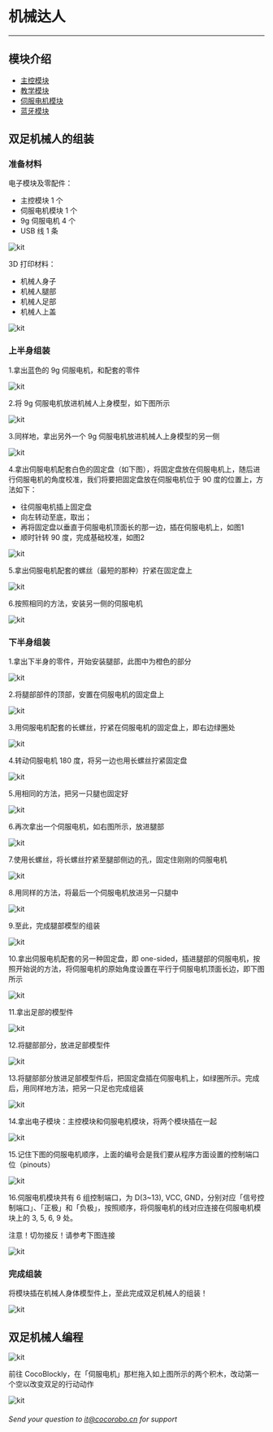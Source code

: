 # 机械达人
---
## 模块介绍
- [主控模块](/cocomod/main-controller)
- [教学模块](/cocomod/sensor-101)
- [伺服电机模块](/cocomod/servo)
- [蓝牙模块](/cocomod/bluetooth)
## 双足机械人的组装
### 准备材料
电子模块及零配件：
- 主控模块 1 个
- 伺服电机模块 1 个
- 9g 伺服电机 4 个
- USB 线 1 条

![kit](../media/kit_173.png)

3D 打印材料：
- 机械人身子
- 机械人腿部
- 机械人足部
- 机械人上盖

![kit](../media/kit_174.png)
### 上半身组装
1.拿出蓝色的 9g 伺服电机，和配套的零件

![kit](../media/kit_175.png)

2.将 9g 伺服电机放进机械人上身模型，如下图所示

![kit](../media/kit_176.png)

3.同样地，拿出另外一个 9g 伺服电机放进机械人上身模型的另一侧

![kit](../media/kit_8.jpg)

4.拿出伺服电机配套白色的固定盘（如下图），将固定盘放在伺服电机上，随后进行伺服电机的角度校准，我们将要把固定盘放在伺服电机位于 90 度的位置上，方法如下：
- 往伺服电机插上固定盘
- 向左转动至底，取出；
- 再将固定盘以垂直于伺服电机顶面长的那一边，插在伺服电机上，如图1
- 顺时针转 90 度，完成基础校准，如图2

![kit](../media/kit_177.png)

5.拿出伺服电机配套的螺丝（最短的那种）拧紧在固定盘上

![kit](../media/kit_178.png)

6.按照相同的方法，安装另一侧的伺服电机

![kit](../media/kit_43.jpg)
### 下半身组装
1.拿出下半身的零件，开始安装腿部，此图中为橙色的部分

![kit](../media/kit_44.jpg)

2.将腿部部件的顶部，安置在伺服电机的固定盘上

![kit](../media/kit_179.png)

3.用伺服电机配套的长螺丝，拧紧在伺服电机的固定盘上，即右边绿圈处

![kit](../media/kit_180.png)

4.转动伺服电机 180 度，将另一边也用长螺丝拧紧固定盘

![kit](../media/kit_181.png)

5.用相同的方法，把另一只腿也固定好

![kit](../media/kit_50.jpg)

6.再次拿出一个伺服电机，如右图所示，放进腿部

![kit](../media/kit_182.png)

7.使用长螺丝，将长螺丝拧紧至腿部侧边的孔，固定住刚刚的伺服电机

![kit](../media/kit_55.jpg)

8.用同样的方法，将最后一个伺服电机放进另一只腿中

![kit](../media/kit_183.png)

9.至此，完成腿部模型的组装

![kit](../media/kit_56.jpg)

10.拿出伺服电机配套的另一种固定盘，即 one-sided，插进腿部的伺服电机，按照开始说的方法，将伺服电机的原始角度设置在平行于伺服电机顶面长边，即下图所示

![kit](../media/kit_184.png)

11.拿出足部的模型件

![kit](../media/kit_57.jpg)

12.将腿部部分，放进足部模型件

![kit](../media/kit_185.png)

13.将腿部部分放进足部模型件后，把固定盘插在伺服电机上，如绿圈所示。完成后，用同样地方法，把另一只足也完成组装

![kit](../media/kit_58.jpg)

14.拿出电子模块：主控模块和伺服电机模块，将两个模块插在一起

![kit](../media/kit_186.png)

15.记住下图的伺服电机顺序，上面的编号会是我们要从程序方面设置的控制端口位（pinouts）

![kit](../media/kit_187.png)

16.伺服电机模块共有 6 组控制端口，为 D(3~13), VCC, GND，分别对应「信号控制端口」、「正极」和「负极」，按照顺序，将伺服电机的线对应连接在伺服电机模块上的 3, 5, 6, 9 处。
   
   注意！切勿接反！请参考下图连接
   
![kit](../media/kit_188.png)
### 完成组装
将模块插在机械人身体模型件上，至此完成双足机械人的组装！

![kit](../media/kit_189.jpg)
## 双足机械人编程
![kit](../media/kit_189.png)

前往 CocoBlockly，在「伺服电机」那栏拖入如上图所示的两个积木，改动第一个空以改变双足的行动动作

![kit](../media/kit_190.png)
###### Send your question to [it@cocorobo.cn](http://cocorobo.cn/online/) for support
